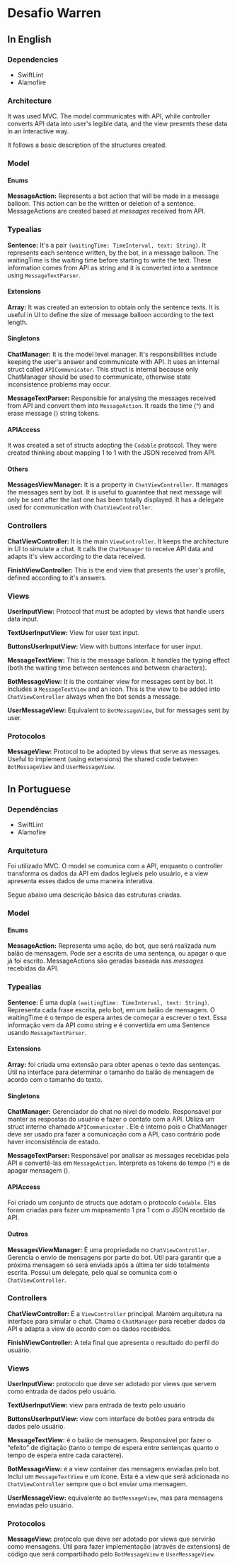# Desafio Warren

## In English

### Dependencies
* SwiftLint
* Alamofire

### Architecture
It was used MVC. The model communicates with API, while controller converts API data into user's legible data, and the view presents these data in an interactive way.

It follows a basic description of the structures created.

### Model
#### Enums

**MessageAction:** Represents a bot action that will be made in a message balloon. This action can be the written or deletion of a sentence. MessageActions are created based at *messages* received from API.

### Typealias
**Sentence:** It's a pair `(waitingTime: TimeInterval, text: String)`. It represents each sentence written, by the bot, in a message balloon. The waitingTime is the waiting time before starting to write the text. These information comes from API as string and it is converted into a sentence using `MessageTextParser`.

#### Extensions
**Array<MessageAction>:** It was created an extension to obtain only the sentence texts. It is useful in UI to define the size of message balloon according to the text length.

#### Singletons
**ChatManager:** It is the model level manager. It's responsibilities include keeping the user's answer and communicate with API. It uses an internal struct called `APICommunicator`. This struct is internal because only ChatManager should be used to communicate, otherwise state inconsistence problems may occur.

**MessageTextParser:** Responsible for analysing the messages received from API and convert them into `MessageAction`. It reads the time (^) and erase message (<erase>) string tokens.

#### APIAccess
It was created a set of structs adopting the `Codable` protocol. They were created thinking about mapping 1 to 1 with the JSON received from API.

#### Others
**MessagesViewManager:** It is a property in `ChatViewController`. It manages the messages sent by bot. It is useful to guarantee that next message will only be sent after the last one has been totally displayed. It has a delegate used for  communication with `ChatViewController`.

### Controllers
**ChatViewController:** It is the main `ViewController`. It keeps the architecture in UI to simulate a chat. It calls the `ChatManager` to receive API data and adapts it's view according to the data received.

**FinishViewController:** This is the end view that presents the user's profile, defined according to it's answers.

### Views
**UserInputView:** Protocol that must be adopted by views that handle users data input.

**TextUserInputView:** View for user text input.

**ButtonsUserInputView:** View with buttons interface for user input.

**MessageTextView:** This is the message balloon. It handles the typing effect (both the waiting time between sentences and between characters).

**BotMessageView:** It is the container view for messages sent by bot. It includes a `MessageTextView` and an icon. This is the view to be added into `ChatViewController` always when the bot sends a message.

**UserMessageView:** Equivalent to `BotMessageView`, but for messages sent by user.

### Protocolos
**MessageView:** Protocol to be adopted by views that serve as messages. Useful to implement (using extensions) the shared code between `BotMessageView` and `UserMessageView`.

## In Portuguese

### Dependências
* SwiftLint
* Alamofire

### Arquitetura
Foi utilizado MVC. O model se comunica com a API, enquanto o controller transforma os dados da API em dados legíveis pelo usuário, e a view apresenta esses dados de uma maneira interativa.

Segue abaixo uma descrição básica das estruturas criadas.

### Model
#### Enums

**MessageAction:** Representa uma ação, do bot, que será realizada num balão de mensagem. Pode ser a escrita de uma sentença, ou apagar o que já foi escrito. MessageActions são geradas baseada nas *messages* recebidas da API.

### Typealias
**Sentence:** É uma dupla `(waitingTime: TimeInterval, text: String)`. Representa cada frase escrita, pelo bot, em um balão de mensagem. O waitingTime é o tempo de espera antes de começar a escrever o text. Essa informação vem da API como string e é convertida em uma Sentence usando `MessageTextParser`.

#### Extensions
**Array<MessageAction>:** foi criada uma extensão para obter apenas o texto das sentenças. Útil na interface para determinar o tamanho do balão de mensagem de acordo com o tamanho do texto.

#### Singletons
**ChatManager:** Gerenciador do chat no nível do modelo. Responsável por manter as respostas do usuário e fazer o contato com a API. Utiliza um struct interno chamado `APICommunicator` . Ele é interno pois o ChatManager deve ser usado pra fazer a comunicação com a API, caso contrário pode haver inconsistência de estado.

**MessageTextParser:** Responsável por analisar as messages recebidas pela API e convertê-las em `MessageAction`. Interpreta os tokens de tempo (^) e de apagar mensagem (<erase>).

#### APIAccess
Foi criado um conjunto de structs que adotam o protocolo `Codable`. Elas foram criadas para fazer um mapeamento 1 pra 1 com o JSON recebido da API.

#### Outros
**MessagesViewManager:** É uma propriedade no `ChatViewController`. Gerencia o envio de mensagens por parte do bot. Útil para garantir que a próxima mensagem só será enviada após a última ter sido totalmente escrita. Possui um delegate, pelo qual se comunica com o `ChatViewController`.

### Controllers
**ChatViewController:** É a `ViewController` principal. Mantém arquitetura na interface para simular o chat. Chama o `ChatManager` para receber dados da API e adapta a view de acordo com os dados recebidos.

**FinishViewController:** A tela final que apresenta o resultado do perfil do usuário.

### Views
**UserInputView:** protocolo que deve ser adotado por views que servem como entrada de dados pelo usuário.

**TextUserInputView:** view para entrada de texto pelo usuário

**ButtonsUserInputView:** view com interface de botões para entrada de dados pelo usuário.

**MessageTextView:** é o balão de mensagem. Responsável por fazer o “efeito” de digitação (tanto o tempo de espera entre sentenças quanto o tempo de espera entre cada caractere).

**BotMessageView:** é a view container das mensagens enviadas pelo bot. Inclui um `MessageTextView` e um ícone. Esta é a view que será adicionada no `ChatViewController` sempre que o bot enviar uma mensagem.

**UserMessageView:** equivalente ao `BotMessageView`, mas para mensagens enviadas pelo usuário.

### Protocolos
**MessageView:** protocolo que deve ser adotado por views que servirão como mensagens. Útil para fazer implementação (através de extensions) de código que será compartilhado pelo `BotMessageView` e `UserMessageView`.

